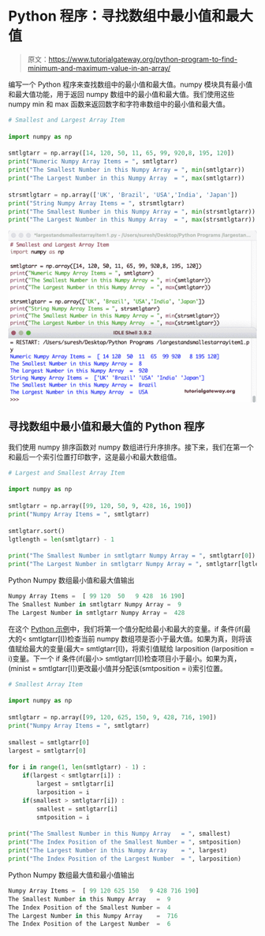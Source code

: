 # Python 程序：寻找数组中最小值和最大值

> 原文：<https://www.tutorialgateway.org/python-program-to-find-minimum-and-maximum-value-in-an-array/>

编写一个 Python 程序来查找数组中的最小值和最大值。numpy 模块具有最小值和最大值功能，用于返回 numpy 数组中的最小值和最大值。我们使用这些 numpy min 和 max 函数来返回数字和字符串数组中的最小值和最大值。

```py
# Smallest and Largest Array Item

import numpy as np

smtlgtarr = np.array([14, 120, 50, 11, 65, 99, 920,8, 195, 120])
print("Numeric Numpy Array Items = ", smtlgtarr)
print("The Smallest Number in this Numpy Array = ", min(smtlgtarr))
print("The Largest Number in this Numpy Array  = ", max(smtlgtarr))

strsmtlgtarr = np.array(['UK', 'Brazil', 'USA','India', 'Japan'])
print("String Numpy Array Items = ", strsmtlgtarr)
print("The Smallest Number in this Numpy Array = ", min(strsmtlgtarr))
print("The Largest Number in this Numpy Array  = ", max(strsmtlgtarr))
```

![Python Program to Find Minimum and Maximum Vlaue in an Array 1](img/c6910bfaea16788af9bea4fe1da1fadf.png)

## 寻找数组中最小值和最大值的 Python 程序

我们使用 numpy 排序函数对 numpy 数组进行升序排序。接下来，我们在第一个和最后一个索引位置打印数字，这是最小和最大数组值。

```py
# Largest and Smallest Array Item

import numpy as np

smtlgtarr = np.array([99, 120, 50, 9, 428, 16, 190])
print("Numpy Array Items = ", smtlgtarr)

smtlgtarr.sort()
lgtlength = len(smtlgtarr) - 1

print("The Smallest Number in smtlgtarr Numpy Array = ", smtlgtarr[0])
print("The Largest Number in smtlgtarr Numpy Array = ", smtlgtarr[lgtlength])
```

Python Numpy 数组最小值和最大值输出

```py
Numpy Array Items =  [ 99 120  50   9 428  16 190]
The Smallest Number in smtlgtarr Numpy Array =  9
The Largest Number in smtlgtarr Numpy Array =  428
```

在这个 [Python 示例](https://www.tutorialgateway.org/python-programming-examples/)中，我们将第一个值分配给最小和最大的变量。if 条件(if(最大的< smtlgtarr[I])检查当前 numpy 数组项是否小于最大值。如果为真，则将该值赋给最大的变量(最大= smtlgtarr[I])，将索引值赋给 larposition (larposition = i)变量。下一个 if 条件(if(最小> smtlgtarr[I])检查项目小于最小。如果为真，(minist = smtlgtarr[I])更改最小值并分配该(smtposition = i)索引位置。

```py
# Smallest Array Item

import numpy as np

smtlgtarr = np.array([99, 120, 625, 150, 9, 428, 716, 190])
print("Numpy Array Items = ", smtlgtarr)

smallest = smtlgtarr[0]
largest = smtlgtarr[0]

for i in range(1, len(smtlgtarr) - 1) :
    if(largest < smtlgtarr[i]) :
        largest = smtlgtarr[i]
        larposition = i
    if(smallest > smtlgtarr[i]) :
        smallest = smtlgtarr[i]
        smtposition = i

print("The Smallest Number in this Numpy Array   = ", smallest)
print("The Index Position of the Smallest Number = ", smtposition)
print("The Largest Number in this Numpy Array    = ", largest)
print("The Index Position of the Largest Number  = ", larposition)
```

Python Numpy 数组最大值和最小值输出

```py
Numpy Array Items =  [ 99 120 625 150   9 428 716 190]
The Smallest Number in this Numpy Array   =  9
The Index Position of the Smallest Number =  4
The Largest Number in this Numpy Array    =  716
The Index Position of the Largest Number  =  6
```